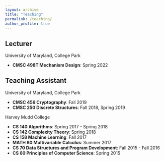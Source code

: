```yaml
---
layout: archive
title: "Teaching"
permalink: /teaching/
author_profile: true
---
```


## Lecturer
University of Maryland, College Park
* **CMSC 498T Mechanism Design**: Spring 2022

## Teaching Assistant
University of Maryland, College Park
* **CMSC 456 Cryptography**: Fall 2019
* **CMSC 250 Discrete Structures**: Fall 2018, Spring 2019

Harvey Mudd College
* **CS 140 Algorithms**: Spring 2017 - Spring 2018
* **CS 142 Complexity Theory**: Spring 2018
* **CS 158 Machine Learning**: Fall 2017
* **MATH 60 Multivariable Calculus**: Summer 2017
* **CS 70 Data Structures and Program Development**: Fall 2015 - Fall 2016
* **CS 60 Principles of Computer Science**: Spring 2015
